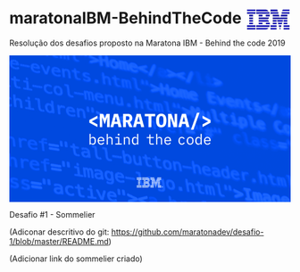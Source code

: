 # maratonaIBM-BehindTheCode <img src="img/ibm.jpg" width="80" height="40" align="right">

Resolução dos desafios proposto na Maratona IBM - Behind the code 2019

 <img src="img/maratona.png" align="middle">
 
Desafio #1 - Sommelier

(Adiconar descritivo do git: https://github.com/maratonadev/desafio-1/blob/master/README.md)

(Adicionar link do sommelier criado)



